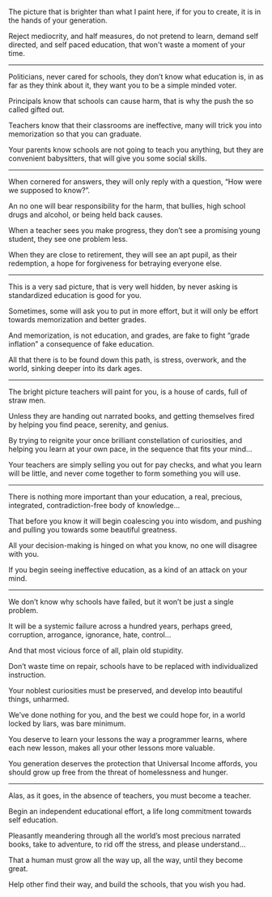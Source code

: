 The picture that is brighter than what I paint here,
if for you to create, it is in the hands of your generation.

Reject mediocrity, and half measures, do not pretend to learn,
demand self directed, and self paced education, that won't waste a moment of your time.

---

Politicians, never cared for schools, they don’t know what education is,
in as far as they think about it, they want you to be a simple minded voter.

Principals know that schools can cause harm,
that is why the push the so called gifted out.

Teachers know that their classrooms are ineffective,
many will trick you into memorization so that you can graduate.

Your parents know schools are not going to teach you anything,
but they are convenient babysitters, that will give you some social skills.

---

When cornered for answers, they will only reply with a question,
“How were we supposed to know?”.

An no one will bear responsibility for the harm,
that bullies, high school drugs and alcohol, or being held back causes.

When a teacher sees you make progress, they don’t see a promising young student,
they see one problem less.

When they are close to retirement, they will see an apt pupil,
as their redemption, a hope for forgiveness for betraying everyone else.

---

This is a very sad picture, that is very well hidden,
by never asking is standardized education is good for you.

Sometimes, some will ask you to put in more effort,
but it will only be effort towards memorization and better grades.

And memorization, is not education,
and grades, are fake to fight “grade inflation” a consequence of fake education.

All that there is to be found down this path, is stress, overwork,
and the world, sinking deeper into its dark ages.

---

The bright picture teachers will paint for you,
is a house of cards, full of straw men.

Unless they are handing out narrated books,
and getting themselves fired by helping you find peace, serenity, and genius.

By trying to reignite your once brilliant constellation of curiosities,
and helping you learn at your own pace, in the sequence that fits your mind…

Your teachers are simply selling you out for pay checks,
and what you learn will be little, and never come together to form something you will use.

---

There is nothing more important than your education,
a real, precious, integrated, contradiction-free body of knowledge…

That before you know it will begin coalescing you into wisdom,
and pushing and pulling you towards some beautiful greatness.

All your decision-making is hinged on what you know,
no one will disagree with you.

If you begin seeing ineffective education,
as a kind of an attack on your mind.

---

We don’t know why schools have failed,
but it won’t be just a single problem.

It will be a systemic failure across a hundred years,
perhaps greed, corruption, arrogance, ignorance, hate, control…

And that most vicious force of all,
plain old stupidity.

Don’t waste time on repair,
schools have to be replaced with individualized instruction.

Your noblest curiosities must be preserved,
and develop into beautiful things, unharmed.

We’ve done nothing for you,
and the best we could hope for, in a world locked by liars, was bare minimum.

You deserve to learn your lessons the way a programmer learns,
where each new lesson, makes all your other lessons more valuable.

You generation deserves the protection that Universal Income affords,
you should grow up free from the threat of homelessness and hunger.

---

Alas, as it goes, in the absence of teachers,
you must become a teacher.

Begin an independent educational effort,
a life long commitment towards self education.

Pleasantly meandering through all the world’s most precious narrated books,
take to adventure, to rid off the stress, and please understand…

That a human must grow all the way up,
all the way, until they become great.

Help other find their way,
and build the schools, that you wish you had.
